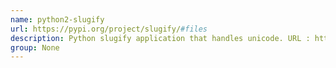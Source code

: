 ```yaml
---
name: python2-slugify
url: https://pypi.org/project/slugify/#files
description: Python slugify application that handles unicode. URL : https://pypi.org/project/slugify/#files Groups : None
group: None
---
```

